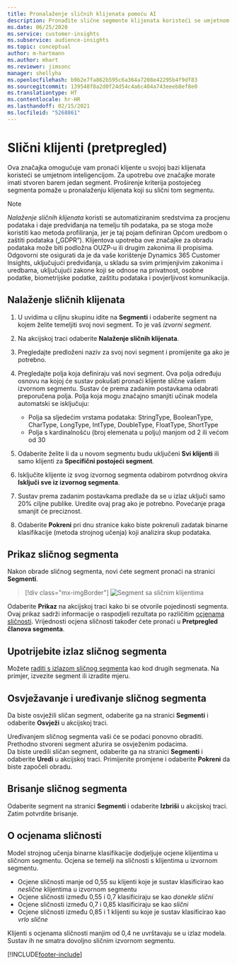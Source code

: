 ```yaml
---
title: Pronalaženje sličnih klijenata pomoću AI
description: Pronađite slične segmente klijenata koristeći se umjetnom inteligencijom.
ms.date: 06/25/2020
ms.service: customer-insights
ms.subservice: audience-insights
ms.topic: conceptual
author: m-hartmann
ms.author: mhart
ms.reviewer: jimsonc
manager: shellyha
ms.openlocfilehash: b9b2e7fa862b595c6a364a7208e42295b4f9df83
ms.sourcegitcommit: 139548f8a2d0f24d54c4a6c404a743eeeb8ef8e0
ms.translationtype: HT
ms.contentlocale: hr-HR
ms.lasthandoff: 02/15/2021
ms.locfileid: "5268861"
---
```

# <a name="similar-customers-preview"></a>Slični klijenti (pretpregled)

Ova značajka omogućuje vam pronaći klijente u svojoj bazi klijenata koristeći se umjetnom inteligencijom. Za upotrebu ove značajke morate imati stvoren barem jedan segment. Proširenje kriterija postojećeg segmenta pomaže u pronalaženju klijenata koji su slični tom segmentu.

> [!NOTE]
> *Nalaženje sličnih klijenata* koristi se automatiziranim sredstvima za procjenu podataka i daje predviđanja na temelju tih podataka, pa se stoga može koristiti kao metoda profiliranja, jer je taj pojam definiran Općom uredbom o zaštiti podataka („GDPR”). Klijentova upotreba ove značajke za obradu podataka može biti podložna OUZP-u ili drugim zakonima ili propisima. Odgovorni ste osigurati da je da vaše korištenje Dynamics 365 Customer Insights, uključujući predviđanja, u skladu sa svim primjenjivim zakonima i uredbama, uključujući zakone koji se odnose na privatnost, osobne podatke, biometrijske podatke, zaštitu podataka i povjerljivost komunikacija.

## <a name="finding-similar-customers"></a>Nalaženje sličnih klijenata

1. U uvidima u ciljnu skupinu idite na **Segmenti** i odaberite segment na kojem želite temeljiti svoj novi segment. To je vaš *izvorni segment*.

1. Na akcijskoj traci odaberite **Nalaženje sličnih klijenata**.

1. Pregledajte predloženi naziv za svoj novi segment i promijenite ga ako je potrebno.

1. Pregledajte polja koja definiraju vaš novi segment. Ova polja određuju osnovu na kojoj će sustav pokušati pronaći klijente slične vašem izvornom segmentu. Sustav će prema zadanim postavkama odabrati preporučena polja.
  Polja koja mogu značajno smanjiti učinak modela automatski se isključuju:
  
   - Polja sa sljedećim vrstama podataka: StringType, BooleanType, CharType, LongType, IntType, DoubleType, FloatType, ShortType
   - Polja s kardinalnošću (broj elemenata u polju) manjom od 2 ili većom od 30

1. Odaberite želite li da u novom segmentu budu uključeni **Svi klijenti** ili samo klijenti za **Specifični postojeći segment**.

1. Isključite klijente iz svog izvornog segmenta odabirom potvrdnog okvira **Isključi sve iz izvornog segmenta**.

1. Sustav prema zadanim postavkama predlaže da se u izlaz uključi samo 20% ciljne publike. Uredite ovaj prag ako je potrebno. Povećanje praga smanjit će preciznost.

1. Odaberite **Pokreni** pri dnu stranice kako biste pokrenuli zadatak binarne klasifikacije (metoda strojnog učenja) koji analizira skup podataka.

## <a name="view-the-similar-segment"></a>Prikaz sličnog segmenta

Nakon obrade sličnog segmenta, novi ćete segment pronaći na stranici **Segmenti**.

> [!div class="mx-imgBorder"]
> ![Segment sa sličnim klijentima](media/expanded-segment.png "Segment sa sličnim klijentima")

Odaberite **Prikaz** na akcijskoj traci kako bi se otvorile pojedinosti segmenta. Ovaj prikaz sadrži informacije o raspodjeli rezultata po različitim [ocjenama sličnosti](#about-similarity-scores). Vrijednosti ocjena sličnosti također ćete pronaći u **Pretpregled članova segmenta**.

## <a name="use-the-output-of-a-similar-segment"></a>Upotrijebite izlaz sličnog segmenta

Možete [raditi s izlazom sličnog segmenta](segments.md) kao kod drugih segmenata. Na primjer, izvezite segment ili izradite mjeru.

## <a name="refresh-and-edit-a-similar-segment"></a>Osvježavanje i uređivanje sličnog segmenta

Da biste osvježili sličan segment, odaberite ga na stranici **Segmenti** i odaberite **Osvježi** u akcijskoj traci.

Uređivanjem sličnog segmenta vaši će se podaci ponovno obraditi. Prethodno stvoreni segment ažurira se osvježenim podacima.    
Da biste uredili sličan segment, odaberite ga na stranici **Segmenti** i odaberite **Uredi** u akcijskoj traci. Primijenite promjene i odaberite **Pokreni** da biste započeli obradu.

## <a name="delete-a-similar-segment"></a>Brisanje sličnog segmenta

Odaberite segment na stranici **Segmenti** i odaberite **Izbriši** u akcijskoj traci. Zatim potvrdite brisanje.

## <a name="about-similarity-scores"></a>O ocjenama sličnosti

Model strojnog učenja binarne klasifikacije dodjeljuje ocjene klijentima u sličnom segmentu. Ocjena se temelji na sličnosti s klijentima u izvornom segmentu.

- Ocjene sličnosti manje od 0,55 su klijenti koje je sustav klasificirao kao *neslične* klijentima u izvornom segmentu
- Ocjene sličnosti između 0,55 i 0,7 klasificiraju se kao *donekle slični*
- Ocjene sličnosti između 0,7 i 0,85 klasificiraju se kao *slični*
- Ocjene sličnosti između 0,85 i 1 klijenti su koje je sustav klasificirao kao *vrlo slične*

Klijenti s ocjenama sličnosti manjim od 0,4 ne uvrštavaju se u izlaz modela. Sustav ih ne smatra dovoljno sličnim izvornom segmentu.


[!INCLUDE[footer-include](../includes/footer-banner.md)]